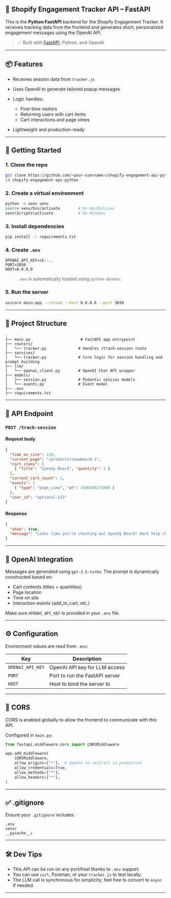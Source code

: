 
## 🧠 Shopify Engagement Tracker API – FastAPI

This is the **Python FastAPI** backend for the Shopify Engagement Tracker. It receives tracking data from the frontend and generates short, personalized engagement messages using the OpenAI API.

> ✅ Built with [FastAPI](https://fastapi.tiangolo.com/), Python, and OpenAI

---

## 📦 Features

* Receives session data from `tracker.js`
* Uses OpenAI to generate tailored popup messages
* Logic handles:

  * First-time visitors
  * Returning users with cart items
  * Cart interactions and page views
* Lightweight and production-ready

---

## 🚀 Getting Started

### 1. Clone the repo

```bash
git clone https://github.com/<your-username>/shopify-engagement-api-python.git
cd shopify-engagement-api-python
```

### 2. Create a virtual environment

```bash
python -m venv venv
source venv/bin/activate        # On macOS/Linux
venv\Scripts\activate           # On Windows
```

### 3. Install dependencies

```bash
pip install -r requirements.txt
```

### 4. Create `.env`

```env
OPENAI_API_KEY=sk-...
PORT=3030
HOST=0.0.0.0
```

> `.env` is automatically loaded using `python-dotenv`.

### 5. Run the server

```bash
uvicorn main:app --reload --host 0.0.0.0 --port 3030
```

---

## 📂 Project Structure

```
.
├── main.py                      # FastAPI app entrypoint
├── routers/
│   └── tracker.py              # Handles /track-session route
├── services/
│   └── tracker.py              # Core logic for session handling and prompt building
├── llm/
│   └── openai_client.py        # OpenAI Chat API wrapper
├── models/
│   ├── session.py              # Pydantic session models
│   └── events.py               # Event model
├── .env
├── requirements.txt
```

---

## 🔌 API Endpoint

### `POST /track-session`

#### Request body

```json
{
  "time_on_site": 130,
  "current_page": "/products/snowboard-1",
  "cart_items": [
    { "title": "Speedy Board", "quantity": 1 }
  ],
  "current_cart_count": 1,
  "events": [
    { "type": "page_view", "at": 1696589273000 }
  ],
  "user_id": "optional-123"
}
```

#### Response

```json
{
  "show": true,
  "message": "Looks like you're checking out Speedy Board! Want help choosing accessories?"
}
```

---

## 🧠 OpenAI Integration

Messages are generated using `gpt-3.5-turbo`. The prompt is dynamically constructed based on:

* Cart contents (titles + quantities)
* Page location
* Time on site
* Interaction events (add\_to\_cart, etc.)

Make sure `OPENAI_API_KEY` is provided in your `.env` file.

---

## ⚙️ Configuration

Environment values are read from `.env`:

| Key              | Description                    |
| ---------------- | ------------------------------ |
| `OPENAI_API_KEY` | OpenAI API key for LLM access  |
| `PORT`           | Port to run the FastAPI server |
| `HOST`           | Host to bind the server to     |

---

## 🔐 CORS

CORS is enabled globally to allow the frontend to communicate with this API.

Configured in `main.py`:

```python
from fastapi.middleware.cors import CORSMiddleware

app.add_middleware(
    CORSMiddleware,
    allow_origins=["*"],  # Update to restrict in production
    allow_credentials=True,
    allow_methods=["*"],
    allow_headers=["*"],
)
```

---

## ✅ .gitignore

Ensure your `.gitignore` includes:

```gitignore
.env
venv/
__pycache__/
```

---

## 🛠 Dev Tips

* This API can be run on any port/host thanks to `.env` support.
* You can use `curl`, Postman, or your `tracker.js` to test locally.
* The LLM call is synchronous for simplicity; feel free to convert to `async` if needed.

---
